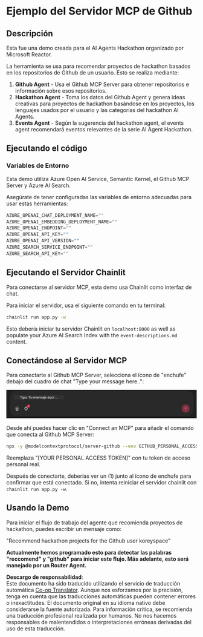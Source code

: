 <!--
CO_OP_TRANSLATOR_METADATA:
{
  "original_hash": "393eea8000f305b94010dd5b380902d8",
  "translation_date": "2025-05-20T10:02:35+00:00",
  "source_file": "11-mcp/code_samples/github-mcp/README.md",
  "language_code": "es"
}
-->
# Ejemplo del Servidor MCP de Github

## Descripción

Esta fue una demo creada para el AI Agents Hackathon organizado por Microsoft Reactor.

La herramienta se usa para recomendar proyectos de hackathon basados en los repositorios de Github de un usuario.
Esto se realiza mediante:

1. **Github Agent** - Usa el Github MCP Server para obtener repositorios e información sobre esos repositorios.
2. **Hackathon Agent** - Toma los datos del Github Agent y genera ideas creativas para proyectos de hackathon basándose en los proyectos, los lenguajes usados por el usuario y las categorías del hackathon AI Agents.
3. **Events Agent** - Según la sugerencia del hackathon agent, el events agent recomendará eventos relevantes de la serie AI Agent Hackathon.

## Ejecutando el código

### Variables de Entorno

Esta demo utiliza Azure Open AI Service, Semantic Kernel, el Github MCP Server y Azure AI Search.

Asegúrate de tener configuradas las variables de entorno adecuadas para usar estas herramientas:

```python
AZURE_OPENAI_CHAT_DEPLOYMENT_NAME=""
AZURE_OPENAI_EMBEDDING_DEPLOYMENT_NAME=""
AZURE_OPENAI_ENDPOINT=""
AZURE_OPENAI_API_KEY=""
AZURE_OPENAI_API_VERSION=""
AZURE_SEARCH_SERVICE_ENDPOINT=""
AZURE_SEARCH_API_KEY=""
``` 

## Ejecutando el Servidor Chainlit

Para conectarse al servidor MCP, esta demo usa Chainlit como interfaz de chat.

Para iniciar el servidor, usa el siguiente comando en tu terminal:

```bash
chainlit run app.py -w
```

Esto debería iniciar tu servidor Chainlit en `localhost:8000` as well as populate your Azure AI Search Index with the `event-descriptions.md` content.

## Conectándose al Servidor MCP

Para conectarte al Github MCP Server, selecciona el ícono de "enchufe" debajo del cuadro de chat "Type your message here..":

![MCP Connect](../../../../../translated_images/mcp-chainlit-1.dce6ea039fc19641b00370fafc9e68a7ab349ec064fb9170f5555f894376116e.es.png)

Desde ahí puedes hacer clic en "Connect an MCP" para añadir el comando que conecta al Github MCP Server:

```bash
npx -y @modelcontextprotocol/server-github --env GITHUB_PERSONAL_ACCESS_TOKEN=[YOUR PERSONAL ACCESS TOKEN]
```

Reemplaza "[YOUR PERSONAL ACCESS TOKEN]" con tu token de acceso personal real.

Después de conectarte, deberías ver un (1) junto al ícono de enchufe para confirmar que está conectado. Si no, intenta reiniciar el servidor chainlit con `chainlit run app.py -w`.

## Usando la Demo

Para iniciar el flujo de trabajo del agente que recomienda proyectos de hackathon, puedes escribir un mensaje como:

"Recommend hackathon projects for the Github user koreyspace"

**Actualmente hemos programado esto para detectar las palabras "reccomend" y "github" para iniciar este flujo. Más adelante, esto será manejado por un Router Agent.**

**Descargo de responsabilidad**:  
Este documento ha sido traducido utilizando el servicio de traducción automática [Co-op Translator](https://github.com/Azure/co-op-translator). Aunque nos esforzamos por la precisión, tenga en cuenta que las traducciones automáticas pueden contener errores o inexactitudes. El documento original en su idioma nativo debe considerarse la fuente autorizada. Para información crítica, se recomienda una traducción profesional realizada por humanos. No nos hacemos responsables de malentendidos o interpretaciones erróneas derivadas del uso de esta traducción.